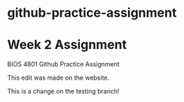 # github-practice-assignment
# Week 2 Assignment

BIOS 4801 Github Practice Assignment

This edit was made on the website.

This is a change on the testing branch!
